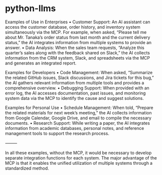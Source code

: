 # python-llms

Examples of Use in Enterprises
	•	Customer Support: An AI assistant can access the customer database, order history, and inventory system simultaneously via the MCP. For example, when asked, “Please tell me about Mr. Tanaka’s order status from last month and the current delivery status,” the AI integrates information from multiple systems to provide an answer.
	•	Data Analysis: When the sales team requests, “Analyze this quarter’s sales along with the feedback shared on Slack,” the AI collects information from the CRM system, Slack, and spreadsheets via the MCP and generates an integrated report.

Examples for Developers
	•	Code Management: When asked, “Summarize the related GitHub issues, Slack discussions, and Jira tickets for this bug,” the AI gathers relevant information from multiple tools and provides a comprehensive overview.
	•	Debugging Support: When provided with an error log, the AI accesses documentation, past issues, and monitoring system data via the MCP to identify the cause and suggest solutions.

Examples for Personal Use
	•	Schedule Management: When told, “Prepare the related materials for next week’s meeting,” the AI collects information from Google Calendar, Google Drive, and email to compile the necessary documents.
	•	Research Support: While writing a paper, the AI integrates information from academic databases, personal notes, and reference management tools to support the research process.

⸻

In all these examples, without the MCP, it would be necessary to develop separate integration functions for each system. The major advantage of the MCP is that it enables the unified utilization of multiple systems through a standardized method.